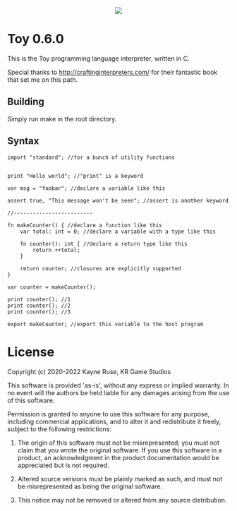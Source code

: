 <p align="center">
  <image src="toylogo.png" />
</p>

# Toy 0.6.0

This is the Toy programming language interpreter, written in C.

Special thanks to http://craftinginterpreters.com/ for their fantastic book that set me on this path.

## Building

Simply run make in the root directory.

## Syntax

```
import "standard"; //for a bunch of utility functions


print "Hello world"; //"print" is a keyword

var msg = "foobar"; //declare a variable like this

assert true, "This message won't be seen"; //assert is another keyword

//-------------------------

fn makeCounter() { //declare a function like this
	var total: int = 0; //declare a variable with a type like this

	fn counter(): int { //declare a return type like this
		return ++total;
	}

	return counter; //closures are explicitly supported
}

var counter = makeCounter();

print counter(); //1
print counter(); //2
print counter(); //3

export makeCounter; //export this variable to the host program
```

# License

Copyright (c) 2020-2022 Kayne Ruse, KR Game Studios

This software is provided 'as-is', without any express or implied warranty. In no event will the authors be held liable for any damages arising from the use of this software.

Permission is granted to anyone to use this software for any purpose, including commercial applications, and to alter it and redistribute it freely, subject to the following restrictions:

1. The origin of this software must not be misrepresented; you must not claim that you wrote the original software. If you use this software in a product, an acknowledgment in the product documentation would be appreciated but is not required.

2. Altered source versions must be plainly marked as such, and must not be misrepresented as being the original software.

3. This notice may not be removed or altered from any source distribution.